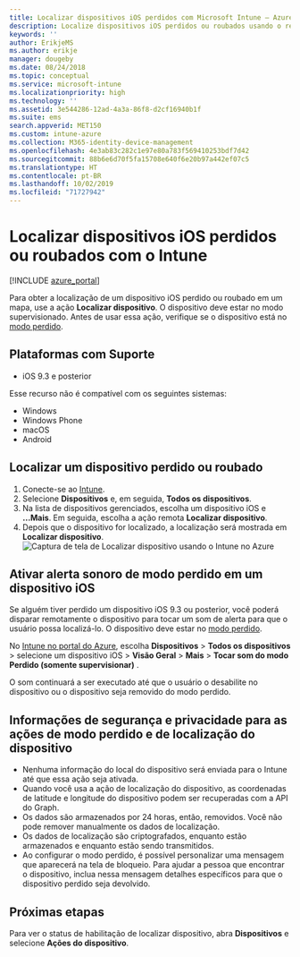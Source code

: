 ```yaml
---
title: Localizar dispositivos iOS perdidos com Microsoft Intune – Azure | Microsoft Docs
description: Localize dispositivos iOS perdidos ou roubados usando o recurso de localizar dispositivo no Microsoft Intune. Obtenha detalhes sobre as informações de privacidade e de segurança ao usar a ação do dispositivo localizar.
keywords: ''
author: ErikjeMS
ms.author: erikje
manager: dougeby
ms.date: 08/24/2018
ms.topic: conceptual
ms.service: microsoft-intune
ms.localizationpriority: high
ms.technology: ''
ms.assetid: 3e544286-12ad-4a3a-86f8-d2cf16940b1f
ms.suite: ems
search.appverid: MET150
ms.custom: intune-azure
ms.collection: M365-identity-device-management
ms.openlocfilehash: 4e3ab83c282c1e97e80a783f569410253bdf7d42
ms.sourcegitcommit: 88b6e6d70f5fa15708e640f6e20b97a442ef07c5
ms.translationtype: HT
ms.contentlocale: pt-BR
ms.lasthandoff: 10/02/2019
ms.locfileid: "71727942"
---
```

# <a name="locate-lost-or-stolen-ios-devices-with-intune"></a>Localizar dispositivos iOS perdidos ou roubados com o Intune

[!INCLUDE [azure_portal](../includes/azure_portal.md)]

Para obter a localização de um dispositivo iOS perdido ou roubado em um mapa, use a ação **Localizar dispositivo**. O dispositivo deve estar no modo supervisionado. Antes de usar essa ação, verifique se o dispositivo está no [modo perdido](device-lost-mode.md).

## <a name="supported-platforms"></a>Plataformas com Suporte

- iOS 9.3 e posterior

Esse recurso não é compatível com os seguintes sistemas: 
- Windows
- Windows Phone
- macOS
- Android

## <a name="locate-a-lost-or-stolen-device"></a>Localizar um dispositivo perdido ou roubado

1. Conecte-se ao [Intune](https://go.microsoft.com/fwlink/?linkid=2090973).
3. Selecione **Dispositivos** e, em seguida, **Todos os dispositivos**.
4. Na lista de dispositivos gerenciados, escolha um dispositivo iOS e **...Mais**. Em seguida, escolha a ação remota **Localizar dispositivo**.
5. Depois que o dispositivo for localizado, a localização será mostrada em **Localizar dispositivo**.
    ![Captura de tela de Localizar dispositivo usando o Intune no Azure](./media/device-locate/locate-device.png)


## <a name="activate-lost-mode-sound-alert-on-an-ios-device"></a>Ativar alerta sonoro de modo perdido em um dispositivo iOS

Se alguém tiver perdido um dispositivo iOS 9.3 ou posterior, você poderá disparar remotamente o dispositivo para tocar um som de alerta para que o usuário possa localizá-lo. O dispositivo deve estar no [modo perdido](device-lost-mode.md).

No [Intune no portal do Azure](https://aka.ms/intuneportal), escolha **Dispositivos** > **Todos os dispositivos** > selecione um dispositivo iOS > **Visão Geral**  >  **Mais** > **Tocar som do modo Perdido (somente supervisionar)** .

O som continuará a ser executado até que o usuário o desabilite no dispositivo ou o dispositivo seja removido do modo perdido.


## <a name="security-and-privacy-information-for-lost-mode-and-locate-device-actions"></a>Informações de segurança e privacidade para as ações de modo perdido e de localização do dispositivo
- Nenhuma informação do local do dispositivo será enviada para o Intune até que essa ação seja ativada.
- Quando você usa a ação de localização do dispositivo, as coordenadas de latitude e longitude do dispositivo podem ser recuperadas com a API do Graph.
- Os dados são armazenados por 24 horas, então, removidos. Você não pode remover manualmente os dados de localização.
- Os dados de localização são criptografados, enquanto estão armazenados e enquanto estão sendo transmitidos.
- Ao configurar o modo perdido, é possível personalizar uma mensagem que aparecerá na tela de bloqueio. Para ajudar a pessoa que encontrar o dispositivo, inclua nessa mensagem detalhes específicos para que o dispositivo perdido seja devolvido.

## <a name="next-steps"></a>Próximas etapas

Para ver o status de habilitação de localizar dispositivo, abra **Dispositivos** e selecione **Ações do dispositivo**.
